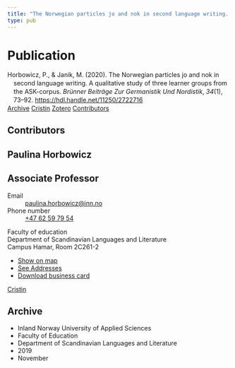 ```yaml
---
title: "The Norwegian particles jo and nok in second language writing. A qualitative study of three learner groups from the ASK-corpus"
type: pub
---
```

<h1>Publication</h1>
<article id="csl-bib-container-N2VAMPUN" class="csl-bib-container">
  <div class="csl-bib-body" style="line-height: 1.35; padding-left: 1em; text-indent:-1em;">
  <div class="csl-entry">Horbowicz, P., &amp; Janik, M. (2020). The Norwegian particles jo and nok in second language writing. A qualitative study of three learner groups from the ASK-corpus. <i>Br&#xFC;nner Beitr&#xE4;ge Zur Germanistik Und Nordistik</i>, <i>34</i>(1), 73&#x2013;92. <a href="https://hdl.handle.net/11250/2722716">https://hdl.handle.net/11250/2722716</a></div>
</div>
  <div class="csl-bib-buttons">
    <a href="#taxonomy-article-N2VAMPUN" class="csl-bib-button">Archive</a>
    <a href="https://app.cristin.no/results/show.jsf?id=1745350" alt="Cristin URL" class="csl-bib-button">Cristin</a>
    <a href="http://zotero.org/groups/5022929/items/N2VAMPUN" alt="Zotero URL" class="csl-bib-button">Zotero</a>
    <a href="#contributors-article-N2VAMPUN" class="csl-bib-button">Contributors</a>
  </div>
  <div id="csl-bib-meta-container-N2VAMPUN"></div>
</article>
<div id="csl-bib-meta-N2VAMPUN" class="csl-bib-meta">
  <article id="contributors-article-N2VAMPUN" class="contributors-article">
    <h1>Contributors</h1>
    <div class="personas">
<div class="vrtx-hinn-person-card">
<div class="photo">
<i class="lar la-user-circle missing-person"></i>
</div>
<div class="info">
<hgroup><h1>Paulina Horbowicz</h1>
<h2>Associate Professor</h2>
</hgroup><dl>
<dt>Email</dt>
<dd>
<a href="mailto:paulina.horbowicz@inn.no">paulina.horbowicz@inn.no</a>
</dd>
<dt>Phone number</dt>
<dd><a href="tel:+4762597954">
+47 62 59 79 54
</a></dd>
</dl>
<p>
Faculty of education<br>
Department of Scandinavian Languages and Literature<br>
Campus Hamar,
Room 2C261-2
</p>
<ul class="vrtx-hinn-links">
<li><a href="https://www.google.com/maps?q=60.79625,11.07386">Show on map</a></li>
<li><a href="https://www.inn.no/english/find-an-employee/paulina-horbowicz.html#vrtx-hinn-addresses">See Addresses</a></li>
<li><a href="https://www.inn.no/english/find-an-employee/paulina-horbowicz.html?vrtx=vcf">Download business card</a></li>
</ul>
</div>
</div>
<a href="https://app.cristin.no/persons/show.jsf?id=896186" alt="Cristin URL" class="personas-cristin">Cristin</a>
</div>
  </article>
  <article id="taxonomy-article-N2VAMPUN" class="taxonomy-article">
    <h1>Archive</h1>
    <ul>
      <li>Inland Norway University of Applied Sciences</li>
      <li>Faculty of Education</li>
      <li>Department of Scandinavian Languages and Literature</li>
      <li>2019</li>
      <li>November</li>
    </ul>
  </article>
</div>
